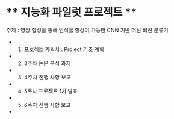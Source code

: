 # ** 지능화 파일럿 프로젝트 ** 

주제 : 영상 합성을 통해 인식률 향상이 가능한 CNN 기반 머신 비전 분류기

- 1. 프로젝트 계획서 : Project 기초 계획
- 2. 3주차 논문 분석 과제
- 3. 4주차 진행 사항 보고
- 4. 5주차 프로젝트 1차 발표
- 5. 6주차 진행 사항 보고
- 
<p align="center">
  
</p>
</br>
